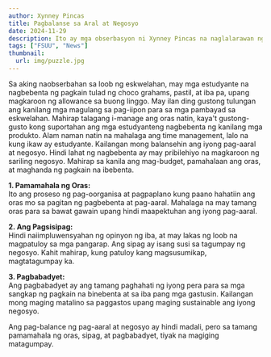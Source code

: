 ```yaml
---
author: Xynney Pincas
title: Pagbalanse sa Aral at Negosyo
date: 2024-11-29
description: Ito ay mga obserbasyon ni Xynney Pincas na naglalarawan ng mga karanasan ng mga estudyante na nagbebenta ng pagkain sa paaralan upang kumita ng allowance o makatulong sa kanilang mga magulang. 
tags: ["FSUU", "News"]
thumbnail:
  url: img/puzzle.jpg
---
```


Sa aking naobserbahan sa loob ng eskwelahan, may mga estudyante na nagbebenta ng pagkain tulad ng choco grahams, pastil, at iba pa, upang magkaroon ng allowance sa buong linggo. May ilan ding gustong tulungan ang kanilang mga magulang sa pag-iipon para sa mga pambayad sa eskwelahan. Mahirap talagang i-manage ang oras natin, kaya't gustong-gusto kong suportahan ang mga estudyanteng nagbebenta ng kanilang mga produkto. Alam naman natin na mahalaga ang time management, lalo na kung ikaw ay estudyante. Kailangan mong balansehin ang iyong pag-aaral at negosyo. Hindi lahat ng nagbebenta ay may pribilehiyo na magkaroon ng sariling negosyo. Mahirap sa kanila ang mag-budget, pamahalaan ang oras, at maghanda ng pagkain na ibebenta.

**1. Pamamahala ng Oras:**  
Ito ang proseso ng pag-oorganisa at pagpaplano kung paano hahatiin ang oras mo sa pagitan ng pagbebenta at pag-aaral. Mahalaga na may tamang oras para sa bawat gawain upang hindi maapektuhan ang iyong pag-aaral.

**2. Ang Pagsisipag:**  
Hindi naiimpluwensyahan ng opinyon ng iba, at may lakas ng loob na magpatuloy sa mga pangarap. Ang sipag ay isang susi sa tagumpay ng negosyo. Kahit mahirap, kung patuloy kang magsusumikap, magtatagumpay ka.

**3. Pagbabadyet:**  
Ang pagbabadyet ay ang tamang paghahati ng iyong pera para sa mga sangkap ng pagkain na binebenta at sa iba pang mga gastusin. Kailangan mong maging matalino sa paggastos upang maging sustainable ang iyong negosyo.

Ang pag-balance ng pag-aaral at negosyo ay hindi madali, pero sa tamang pamamahala ng oras, sipag, at pagbabadyet, tiyak na magiging matagumpay.
